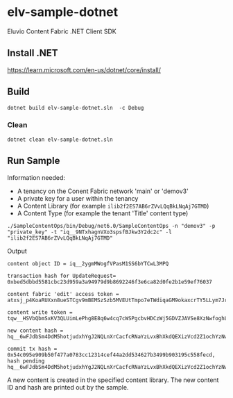 # elv-sample-dotnet


Eluvio Content Fabric .NET Client SDK

## Install .NET

https://learn.microsoft.com/en-us/dotnet/core/install/

## Build

```
dotnet build elv-sample-dotnet.sln  -c Debug
```

### Clean

```
dotnet clean elv-sample-dotnet.sln
```

## Run Sample

Information needed:

- A tenancy on the Conent Fabric network 'main' or 'demov3'
- A private key for a user within the tenancy
- A Content Library (for example `ilib2f2ES7AB6rZVvLQqBkLNqAj7GTMD`)
- A Content Type (for example the tenant 'Title' content type)

```
./SampleContentOps/bin/Debug/net6.0/SampleContentOps -n "demov3" -p "private_key" -t "iq__9NTxhagnVXo3spsfBJkw3Y2dc2c" -l "ilib2f2ES7AB6rZVvLQqBkLNqAj7GTMD"
``````

Output

```
content object ID = iq__2ygmMWogfVPasM1SS6bYTCwL3MPQ

transaction hash for UpdateRequest= 0xbed5dbbd5581cbc23d959a3a94979d9b8692246f3e6ca82d0fe2b1e59ef76037

content fabric 'edit' access token = atxsj_p4KoaRUXxn8ueSTCgv9mBEMSzSzb5MVEUtTmpo7eTWdiqaGM9okaxcrTY5LLym7JrqAbzNuUGXWubYodu91s3ZHxK9EohAHZy6M2EzUjM5C8M5hzNf47oHWGWrJURfpZdgBNz9HsmxohXcvPu5VK6suvMEoYVzMCPHUSXGm2XemrDU68HgCpm4TuW9YxES5ex8nEzyEFrQtBNX81jitMMKrXGfCj8M7QiWXZioGLiMwW7hvDHBoJe7HuBtKLiyiG7z6WUQhCtVnjZWMbZvy9bdfFcg

content write token = tqw__HSVbQbmSxKV3QLUimLePhg8E8q6w4cq7cWSPgcbvHDCzWj5GDVZJAVSe8XzNwfoghLDu2FdxDMfbX4H3duv

new content hash = hq__6wFJdbSm4DdM5hotjudxhYgJ2NQLnXrCacfcRNaYzLvxBhXkdQEXizVcd2Z1ochYzNwfAxnoX8

commit tx hash = 0x54c095e909b50f477a0783cc12314cef44a2dd534627b3499b903195c558fecd, hash pending hq__6wFJdbSm4DdM5hotjudxhYgJ2NQLnXrCacfcRNaYzLvxBhXkdQEXizVcd2Z1ochYzNwfAxnoX8
```

A new content is created in the specified content library. The new content ID and hash are printed out by the sample.
